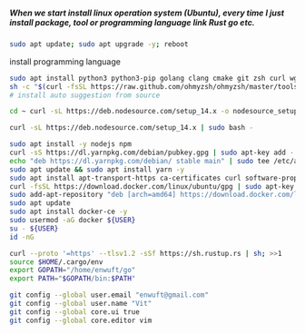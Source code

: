 ##### When we start install linux operation system (Ubuntu), every time I just install package, tool or programming language link Rust go etc.

```bash
sudo apt update; sudo apt upgrade -y; reboot
```
install programming language
```bash
sudo apt install python3 python3-pip golang clang cmake git zsh curl wget neovim -y
sh -c "$(curl -fsSL https://raw.github.com/ohmyzsh/ohmyzsh/master/tools/install.sh)"
# install auto suggestion from source
```

```bash
cd ~ curl -sL https://deb.nodesource.com/setup_14.x -o nodesource_setup.sh; bash nodesource_setup.sh

curl -sL https://deb.nodesource.com/setup_14.x | sudo bash -
```
```bash
sudo apt install -y nodejs npm
curl -sS https://dl.yarnpkg.com/debian/pubkey.gpg | sudo apt-key add -
echo "deb https://dl.yarnpkg.com/debian/ stable main" | sudo tee /etc/apt/sources.list.d/yarn.list
sudo apt update && sudo apt install yarn -y
sudo apt install apt-transport-https ca-certificates curl software-properties-common -y
curl -fsSL https://download.docker.com/linux/ubuntu/gpg | sudo apt-key add -
sudo add-apt-repository "deb [arch=amd64] https://download.docker.com/linux/ubuntu focal stable"
sudo apt update
sudo apt install docker-ce -y
sudo usermod -aG docker ${USER}
su - ${USER}
id -nG
```
```bash
curl --proto '=https' --tlsv1.2 -sSf https://sh.rustup.rs | sh; >>1
source $HOME/.cargo/env
export GOPATH="/home/enwuft/go"
export PATH="$GOPATH/bin:$PATH"
```

```bash
git config --global user.email "enwuft@gmail.com"
git config --global user.name "Vit"
git config --global core.ui true
git config --global core.editor vim
```
